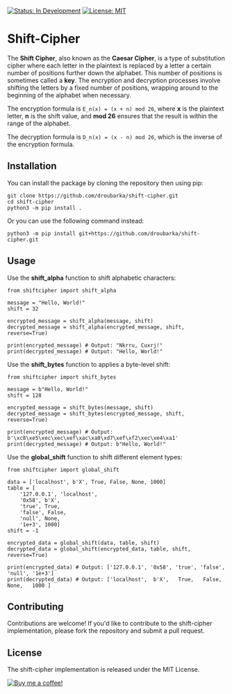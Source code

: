 [![Status: In Development](https://img.shields.io/badge/Status-In%20Development-blue)]()
[![License: MIT](https://img.shields.io/badge/License-MIT-yellow.svg)](https://opensource.org/licenses/MIT)

# Shift-Cipher
The **Shift Cipher**, also known as the **Caesar Cipher**, is a type of substitution cipher where each letter in the plaintext is replaced by a letter a certain number of positions further down the alphabet. This number of positions is sometimes called a **key**.
The encryption and decryption processes involve shifting the letters by a fixed number of positions, wrapping around to the beginning of the alphabet when necessary.

The encryption formula is `E_n(x) = (x + n) mod 26`, where **x** is the plaintext letter, **n** is the shift value, and **mod 26** ensures that the result is within the range of the alphabet.

The decryption formula is `D_n(x) = (x - n) mod 26`, which is the inverse of the encryption formula.

## Installation
You can install the package by cloning the repository then using pip:
```shell
git clone https://github.com/droubarka/shift-cipher.git
cd shift-cipher
python3 -m pip install .
```

Or you can use the following command instead:
```shell
python3 -m pip install git+https://github.com/droubarka/shift-cipher.git
```

## Usage
Use the **shift_alpha** function to shift alphabetic characters:
```python3
from shiftcipher import shift_alpha

message = "Hello, World!"
shift = 32

encrypted_message = shift_alpha(message, shift)
decrypted_message = shift_alpha(encrypted_message, shift, reverse=True)

print(encrypted_message) # Output: "Nkrru, Cuxrj!"
print(decrypted_message) # Output: "Hello, World!"
```
Use the **shift_bytes** function to applies a byte-level shift:
```python3
from shiftcipher import shift_bytes

message = b"Hello, World!"
shift = 128

encrypted_message = shift_bytes(message, shift)
decrypted_message = shift_bytes(encrypted_message, shift, reverse=True)

print(encrypted_message) # Output: b'\xc8\xe5\xec\xec\xef\xac\xa0\xd7\xef\xf2\xec\xe4\xa1'
print(decrypted_message) # Output: b"Hello, World!"
```
Use the **global_shift** function to shift different element types:
```python3
from shiftcipher import global_shift

data = ['localhost', b'X', True, False, None, 1000]
table = [
	'127.0.0.1', 'localhost',
	'0x58', b'X',
	'true', True,
	'false', False,
	'null', None,
	'1e+3', 1000]
shift = -1

encrypted_data = global_shift(data, table, shift)
decrypted_data = global_shift(encrypted_data, table, shift, reverse=True)

print(encrypted_data) # Output: ['127.0.0.1', '0x58', 'true', 'false', 'null', '1e+3']
print(decrypted_data) # Output: ['localhost',  b'X',   True,   False,   None,   1000 ]
```

## Contributing
Contributions are welcome!
If you'd like to contribute to the shift-cipher implementation,
please fork the repository and submit a pull request.

## License
The shift-cipher implementation is released under the MIT License.

[![Buy me a coffee!](https://www.buymeacoffee.com/assets/img/custom_images/orange_img.png)](https://www.buymeacoffee.com/droubarka)
